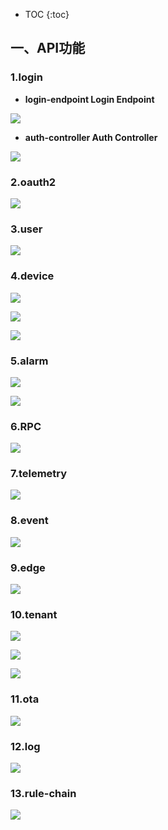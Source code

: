 * TOC
{:toc}



## 一、API功能



### 1.login

- **login-endpoint  Login Endpoint**

![](/images/iot/api/api-rest/rest-1.png)



- **auth-controller Auth Controller**

![](/images/iot/api/api-rest/rest-2.png)



### 2.oauth2

![](/images/iot/api/api-rest/rest-11.png)



### 3.user

![](/images/iot/api/api-rest/rest-10.png)



### 4.device

![](/images/iot/api/api-rest/rest-5.png)

![](/images/iot/api/api-rest/rest-6.png)

![](/images/iot/api/api-rest/rest-7.png)



### 5.alarm

![](/images/iot/api/api-rest/rest-3.png)

![](/images/iot/api/api-rest/rest-4.png)



### 6.RPC

![](/images/iot/api/api-rest/rest-8.png)



### 7.telemetry

![](/images/iot/api/api-rest/rest-9.png)



### 8.event

![](/images/iot/api/api-rest/rest-12.png)



### 9.edge

![](/images/iot/api/api-rest/rest-13.png)



### 10.tenant

![](/images/iot/api/api-rest/rest-14.png)

![](/images/iot/api/api-rest/rest-15.png)

![](/images/iot/api/api-rest/rest-16.png)



### 11.ota

![](/images/iot/api/api-rest/rest-17.png)



### 12.log

![](/images/iot/api/api-rest/rest-18.png)



### 13.rule-chain

![](/images/iot/api/api-rest/rest-19.png)



